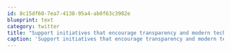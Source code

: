 ```yaml
---
id: 8c15df60-7ea7-4138-95a4-ab0f63c3982e
blueprint: text
category: twitter
title: "Support initiatives that encourage transparency and modern technology in gov't #webnotwar"
caption: 'Support initiatives that encourage transparency and modern technology in gov''t <span class="hashtag hashtag_local">#<a href="http://tweettemp.darylchymko.ca/?tag=webnotwar">webnotwar</a>'
---
```

